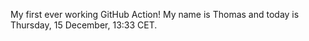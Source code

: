 My first ever working GitHub Action!
My name is Thomas and today is Thursday, 15 December, 13:33 CET. 
